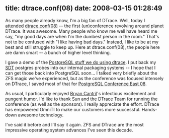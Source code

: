 title: dtrace.conf(08)
date: 2008-03-15 01:28:49
---

<p>As many people already know, I'm a big fan of DTrace.  Well, today I attended <a href="http://wikis.sun.com/display/DTrace/dtrace.conf">dtrace.conf(08)</a> -- the first (un)conference revolving around planet DTrace.  It was awesome.  Many people who know me well have heard me say, "my good days are when I'm the dumbest person in the room."  That's not to be confused with "I like having bad days."  Instead, I like to be at my best and still struggle to keep up.  Here at dtrace.conf(08), the people here are damn smart -- a bunch of higher level thinking.</p>

<p>I gave a demo of the <a href="https://labs.omniti.com/trac/pgsoltools">PostgreSQL stuff we do using dtrace</a>.  I put back my <a href="http://wikis.sun.com/display/DTrace/sdt+Provider">SDT</a> postgres probes into our internal packaging systems -- I hope that I can get those back into PostgreSQL soon...  I talked very briefly about the ZFS magic we've experienced, but as the conference was focused intensely on DTrace, I saved most of that for <a href="http://www.postgresqlconference.org/">PostgreSQL Conference East 08</a>.</p>

<p>As usual, I particularly enjoyed <a href="http://blogs.sun.com/bmc/">Bryan Cantril</a>'s infectious excitement and pungent humor.  I'd like to thank Sun and the DTrace Team for running the conference (as well as the sponsors).  I really appreciate the effort.  DTrace has empowered OmniTI to make our customers more successful.  Hands-down awesome technology.</p>

<p>I've said it before and I'll say it again.  ZFS and DTrace are the most impressive operating system advances I've seen this decade.</p>
